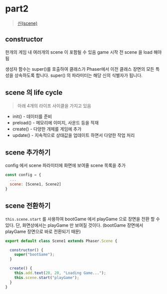 # part2

> [신(scene)](https://www.youtube.com/watch?v=gFXx7lgxK9A&list=PLDyH9Tk5ZdFzEu_izyqgPFtHJJXkc79no&index=2)

## constructor

한개의 게임 내 여러개의 scene 이 포함될 수 있음
game 시작 전 scene 을 load 해야 됨

생성자 함수는 super()를 호출하여 클래스가 Phaser에서 이전 클래스 장면의 모든 특성을 상속하도록 합니다.
super() 의 파라미터는 해당 신의 식별자가 됩니다.

## scene 의 life cycle

> 아래 4개의 라이프 사이클을 가지고 있음

* init() - 데이터를 준비
* preload() - 메모리에 이미지, 사운드 등을 적재
* create() - 다양한 개체를 게임에 추가
* update() - 지속적으로 상태값을 업데이트 하면서 다양한 작업 처리

## scene 추가하기

config 에서 scene 파라미터에 화면에 보여줄 scene 목록을 추가

```js
const config = {
  ...
  scene: [Scene1, Scene2]
}
```

## scene 전환하기

`this.scene.start` 를 사용하여 bootGame 에서 playGame 으로 장면을 전환 할 수 있다.
단, 화면상에서는 playGame 만 보여질 것이다.
(bootGame 장면에서 playGame 장면으로 바로 전환되기 때문)

```js
export default class Scene1 extends Phaser.Scene {

  constructor() {
    super("bootGame");
  }

  create() {
    this.add.text(20, 20, "Loading Game...");
    this.scene.start("playGame");
  }
}
```
